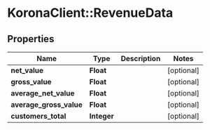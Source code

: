 # KoronaClient::RevenueData

## Properties
Name | Type | Description | Notes
------------ | ------------- | ------------- | -------------
**net_value** | **Float** |  | [optional] 
**gross_value** | **Float** |  | [optional] 
**average_net_value** | **Float** |  | [optional] 
**average_gross_value** | **Float** |  | [optional] 
**customers_total** | **Integer** |  | [optional] 


